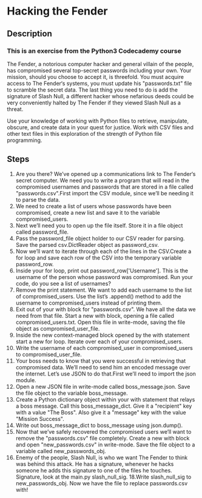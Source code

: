 # Hacking the Fender 
## Description
### This is an exercise from the Python3 Codecademy course
The Fender, a notorious computer hacker and general villain of the people, has compromised several top-secret passwords including your own. Your mission, should you choose to accept it, is threefold. You must acquire access to The Fender‘s systems, you must update his "passwords.txt" file to scramble the secret data. The last thing you need to do is add the signature of Slash Null, a different hacker whose nefarious deeds could be very conveniently halted by The Fender if they viewed Slash Null as a threat.

Use your knowledge of working with Python files to retrieve, manipulate, obscure, and create data in your quest for justice. Work with CSV files and other text files in this exploration of the strength of Python file programming.

## Steps
1. Are you there? We’ve opened up a communications link to The Fender‘s secret computer. We need you to write a program that will read in the compromised usernames and passwords that are stored in a file called "passwords.csv".First import the CSV module, since we’ll be needing it to parse the data.
2. We need to create a list of users whose passwords have been compromised, create a new list and save it to the variable compromised_users.
3. Next we’ll need you to open up the file itself. Store it in a file object called password_file.
4. Pass the password_file object holder to our CSV reader for parsing. Save the parsed csv.DictReader object as password_csv.
5. Now we’ll want to iterate through each of the lines in the CSV.Create a for loop and save each row of the CSV into the temporary variable password_row.
6. Inside your for loop, print out password_row['Username']. This is the username of the person whose password was compromised. Run your code, do you see a list of usernames?
7. Remove the print statement. We want to add each username to the list of compromised_users. Use the list’s .append() method to add the username to compromised_users instead of printing them.
8. Exit out of your with block for "passwords.csv". We have all the data we need from that file. Start a new with block, opening a file called compromised_users.txt. Open this file in write-mode, saving the file object as compromised_user_file.
9. Inside the new context-managed block opened by the with statement start a new for loop. Iterate over each of your compromised_users.
10. Write the username of each compromised_user in compromised_users to compromised_user_file.
12. Your boss needs to know that you were successful in retrieving that compromised data. We’ll need to send him an encoded message over the internet. Let’s use JSON to do that.First we’ll need to import the json module.
13. Open a new JSON file in write-mode called boss_message.json. Save the file object to the variable boss_message.
14. Create a Python dictionary object within your with statement that relays a boss message. Call this boss_message_dict. Give it a "recipient" key with a value "The Boss". Also give it a "message" key with the value "Mission Success".
15. Write out boss_message_dict to boss_message using json.dump().
16. Now that we’ve safely recovered the compromised users we’ll want to remove the "passwords.csv" file completely. Create a new with block and open "new_passwords.csv" in write-mode. Save the file object to a variable called new_passwords_obj.
17. Enemy of the people, Slash Null, is who we want The Fender to think was behind this attack. He has a signature, whenever he hacks someone he adds this signature to one of the files he touches. Signature, look at the main.py slash_null_sig.
18.Write slash_null_sig to new_passwords_obj. Now we have the file to replace passwords.csv with!
